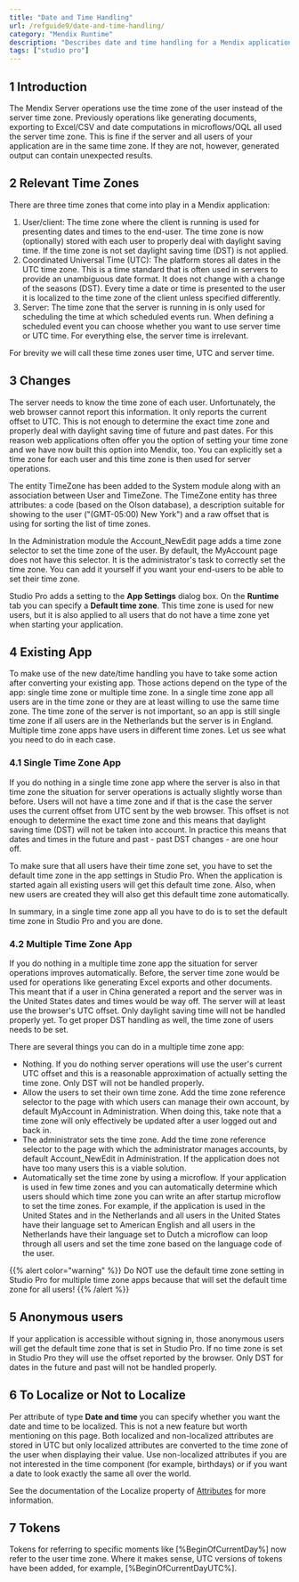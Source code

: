 ```yaml
---
title: "Date and Time Handling"
url: /refguide9/date-and-time-handling/
category: "Mendix Runtime"
description: "Describes date and time handling for a Mendix application."
tags: ["studio pro"]
---
```


## 1 Introduction

The Mendix Server operations use the time zone of the user instead of the server time zone. Previously operations like generating documents, exporting to Excel/CSV and date computations in microflows/OQL all used the server time zone. This is fine if the server and all users of your application are in the same time zone. If they are not, however, generated output can contain unexpected results.

## 2 Relevant Time Zones

There are three time zones that come into play in a Mendix application:

1. User/client: The time zone where the client is running is used for presenting dates and times to the end-user. The time zone is now (optionally) stored with each user to properly deal with daylight saving time. If the time zone is not set daylight saving time (DST) is not applied.
2. Coordinated Universal Time (UTC): The platform stores all dates in the UTC time zone. This is a time standard that is often used in servers to provide an unambiguous date format. It does not change with a change of the seasons (DST). Every time a date or time is presented to the user it is localized to the time zone of the client unless specified differently.
3. Server: The time zone that the server is running in is only used for scheduling the time at which scheduled events run. When defining a scheduled event you can choose whether you want to use server time or UTC time. For everything else, the server time is irrelevant.

For brevity we will call these time zones user time, UTC and server time.

## 3 Changes

The server needs to know the time zone of each user. Unfortunately, the web browser cannot report this information. It only reports the current offset to UTC. This is not enough to determine the exact time zone and properly deal with daylight saving time of future and past dates. For this reason web applications often offer you the option of setting your time zone and we have now built this option into Mendix, too. You can explicitly set a time zone for each user and this time zone is then used for server operations.

The entity TimeZone has been added to the System module along with an association between User and TimeZone. The TimeZone entity has three attributes: a code (based on the Olson database), a description suitable for showing to the user ("(GMT-05:00) New York") and a raw offset that is using for sorting the list of time zones.

In the Administration module the Account_NewEdit page adds a time zone selector to set the time zone of the user. By default, the MyAccount page does not have this selector. It is the administrator's task to correctly set the time zone. You can add it yourself if you want your end-users to be able to set their time zone.

Studio Pro adds a setting to the **App Settings** dialog box. On the **Runtime** tab you can specify a **Default time zone**. This time zone is used for new users, but it is also applied to all users that do not have a time zone yet when starting your application.

## 4 Existing App

To make use of the new date/time handling you have to take some action after converting your existing app. Those actions depend on the type of the app: single time zone or multiple time zone. In a single time zone app all users are in the time zone or they are at least willing to use the same time zone. The time zone of the server is not important, so an app is still single time zone if all users are in the Netherlands but the server is in England. Multiple time zone apps have users in different time zones. Let us see what you need to do in each case.

### 4.1 Single Time Zone App

If you do nothing in a single time zone app where the server is also in that time zone the situation for server operations is actually slightly worse than before. Users will not have a time zone and if that is the case the server uses the current offset from UTC sent by the web browser. This offset is not enough to determine the exact time zone and this means that daylight saving time (DST) will not be taken into account. In practice this means that dates and times in the future and past - past DST changes - are one hour off.

To make sure that all users have their time zone set, you have to set the default time zone in the app settings in Studio Pro. When the application is started again all existing users will get this default time zone. Also, when new users are created they will also get this default time zone automatically.

In summary, in a single time zone app all you have to do is to set the default time zone in Studio Pro and you are done.

### 4.2 Multiple Time Zone App

If you do nothing in a multiple time zone app the situation for server operations improves automatically. Before, the server time zone would be used for operations like generating Excel exports and other documents. This meant that if a user in China generated a report and the server was in the United States dates and times would be way off. The server will at least use the browser's UTC offset. Only daylight saving time will not be handled properly yet. To get proper DST handling as well, the time zone of users needs to be set.

There are several things you can do in a multiple time zone app:

* Nothing. If you do nothing server operations will use the user's current UTC offset and this is a reasonable approximation of actually setting the time zone. Only DST will not be handled properly.
* Allow the users to set their own time zone. Add the time zone reference selector to the page with which users can manage their own account, by default MyAccount in Administration. When doing this, take note that a time zone will only effectively be updated after a user logged out and back in.
* The administrator sets the time zone. Add the time zone reference selector to the page with which the administrator manages accounts, by default Account_NewEdit in Administration. If the application does not have too many users this is a viable solution.
* Automatically set the time zone by using a microflow. If your application is used in few time zones and you can automatically determine which users should which time zone you can write an after startup microflow to set the time zones. For example, if the application is used in the United States and in the Netherlands and all users in the United States have their language set to American English and all users in the Netherlands have their language set to Dutch a microflow can loop through all users and set the time zone based on the language code of the user.

{{% alert color="warning" %}}
Do NOT use the default time zone setting in Studio Pro for multiple time zone apps because that will set the default time zone for all users!
{{% /alert %}}

## 5 Anonymous users

If your application is accessible without signing in, those anonymous users will get the default time zone that is set in Studio Pro. If no time zone is set in Studio Pro they will use the offset reported by the browser. Only DST for dates in the future and past will not be handled properly.

## 6 To Localize or Not to Localize

Per attribute of type **Date and time** you can specify whether you want the date and time to be localized. This is not a new feature but worth mentioning on this page. Both localized and non-localized attributes are stored in UTC but only localized attributes are converted to the time zone of the user when displaying their value. Use non-localized attributes if you are not interested in the time component (for example, birthdays) or if you want a date to look exactly the same all over the world.

See the documentation of the Localize property of [Attributes](/refguide9/attributes/) for more information.

## 7 Tokens

Tokens for referring to specific moments like [%BeginOfCurrentDay%] now refer to the user time zone. Where it makes sense, UTC versions of tokens have been added, for example, [%BeginOfCurrentDayUTC%].
